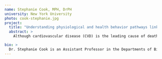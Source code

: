 ```yaml
---
name: Stephanie Cook, MPH, DrPH
university: New York University
photo: cook-stephanie.jpg
project:
  title: "Understanding physiological and health behavior pathways linking minority stress to carotid IMT and carotid plaque burden: The Multi-Ethnic Study of Atherosclerosis"
  abstract: >
    Although cardiovascular disease (CVD) is the leading cause of death among men and women over the age of 65 in the United States, racial/ethnic minorities are at a disproportionate risk of experiencing a CVD event as compared to their White counterparts. One pathway through which these disparities are posited to arise is through exposure to racial discrimination. Minority stress theory suggests that racial discrimination increases the likelihood of dysregulated physiological stress and poorer health behaviors (e.g., substance use), of which are linked to increased CVD risk. The objective of this proposal is to examine physiological and behavioral mechanisms linking discrimination to carotid ultrasound measures (i.e., carotid IMT, carotid plaque burden, and grayscale carotid texture features) among individuals who participated in the Multi-Ethnic Study of Atherosclerosis (MESA) study.

bio: >
  Dr. Stephanie Cook is an Assistant Professor in the Departments of Biostatistics and Social and Behavioral Sciences at New York University’s College of Global Public Health. Dr. Cook's research interests center on understanding how daily (e.g., microaggressions, financial stress) and global (e.g., childhood adversity, poverty) stressors influence cardiovascular disease risk. Overall, Dr. Cook hopes to inform the development of interventions that reduce the impact of stress on long-term cardiovascular health, especially for racial/ethnic and sexual minority populations.
---
```

